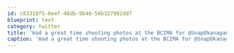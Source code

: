 ```yaml
---
id: c83318f5-6eef-48db-9b48-56b327992dd7
blueprint: text
category: twitter
title: 'Had a great time shooting photos at the BCIMA for @SnapOkanagan'
caption: 'Had a great time shooting photos at the BCIMA for @SnapOkanagan'
---
```

